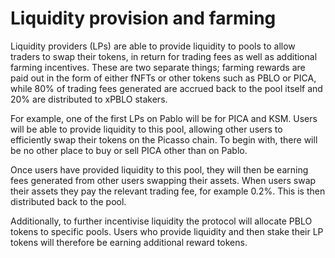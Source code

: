 # Liquidity provision and farming

Liquidity providers (LPs) are able to provide liquidity to pools to allow traders to swap their tokens, in return for 
trading fees as well as additional farming incentives. These are two separate things; farming rewards are paid out in 
the form of either fNFTs or other tokens such as PBLO or PICA, while 80% of trading fees generated are accrued back to 
the pool itself and 20% are distributed to xPBLO stakers.

For example, one of the first LPs on Pablo will be for PICA and KSM. Users will be able to provide liquidity to this 
pool, allowing other users to efficiently swap their tokens on the Picasso chain. To begin with, there will be no other 
place to buy or sell PICA other than on Pablo.

Once users have provided liquidity to this pool, they will then be earning fees generated from other users swapping 
their assets. When users swap their assets they pay the relevant trading fee, for example 0.2%. This is then distributed
back to the pool.

Additionally, to further incentivise liquidity the protocol will allocate PBLO tokens to specific pools. Users who 
provide liquidity and then stake their LP tokens will therefore be earning additional reward tokens.
